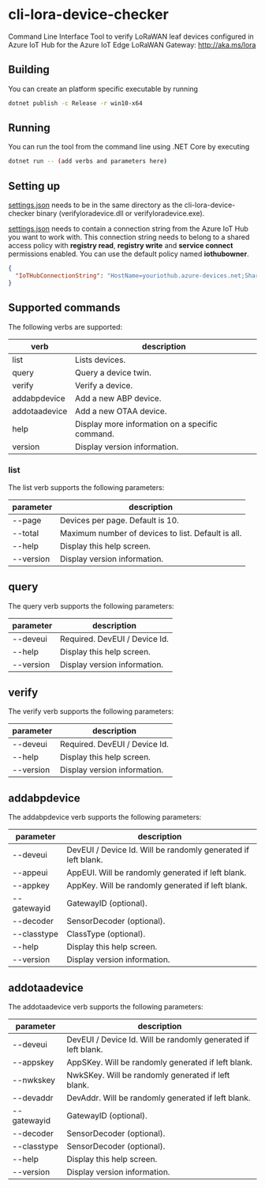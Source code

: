 # cli-lora-device-checker

Command Line Interface Tool to verify LoRaWAN leaf devices configured in Azure IoT Hub for the Azure IoT Edge LoRaWAN Gateway: <http://aka.ms/lora>

## Building

You can create an platform specific executable by running

```bash
dotnet publish -c Release -r win10-x64
```

## Running

You can run the tool from the command line using .NET Core by executing

```bash
dotnet run -- (add verbs and parameters here)
```

## Setting up

[settings.json](/settings.json) needs to be in the same directory as the cli-lora-device-checker binary (verifyloradevice.dll or verifyloradevice.exe).

[settings.json](/settings.json) needs to contain a connection string from the Azure IoT Hub you want to work with. This connection string needs to belong to a shared access policy with **registry read**, **registry write** and **service connect** permissions enabled. You can use the default policy named **iothubowner**.

```json
{
  "IoTHubConnectionString": "HostName=youriothub.azure-devices.net;SharedAccessKeyName=iothubowner;SharedAccessKey=AeVMLayazGTS9QRMJtFGSSNwdhUdYR5VwCjaafc3DL0=",
}
```

## Supported commands

The following verbs are supported:

|verb|description|
|-|-|
|list|Lists devices.|
|query|Query a device twin.|
|verify|Verify a device.|
|addabpdevice|Add a new ABP device.|
|addotaadevice|Add a new OTAA device.|
|help|Display more information on a specific command.|
|version|Display version information.|

### list

The list verb supports the following parameters:

|parameter|description|
|-|-|
|--page|Devices per page. Default is 10.|
|--total|Maximum number of devices to list. Default is all.|
|--help|Display this help screen.|
|--version|Display version information.|

## query

The query verb supports the following parameters:

|parameter|description|
|-|-|
|--deveui|Required. DevEUI / Device Id.|
|--help|Display this help screen.|
|--version|Display version information.|

## verify

The verify verb supports the following parameters:

|parameter|description|
|-|-|
|--deveui|Required. DevEUI / Device Id.|
|--help|Display this help screen.|
|--version|Display version information.|

## addabpdevice

The addabpdevice verb supports the following parameters:

|parameter|description|
|-|-|
|--deveui|DevEUI / Device Id. Will be randomly generated if left blank.|
|--appeui|AppEUI. Will be randomly generated if left blank.|
|--appkey|AppKey. Will be randomly generated if left blank.|
|--gatewayid|GatewayID (optional).|
|--decoder|SensorDecoder (optional).|
|--classtype|ClassType (optional).|
|--help|Display this help screen.|
|--version|Display version information.|

## addotaadevice

The addotaadevice verb supports the following parameters:

|parameter|description|
|-|-|
|--deveui|DevEUI / Device Id. Will be randomly generated if left blank.|
|--appskey|AppSKey. Will be randomly generated if left blank.|
|--nwkskey|NwkSKey. Will be randomly generated if left blank.|
|--devaddr|DevAddr. Will be randomly generated if left blank.|
|--gatewayid|GatewayID (optional).|
|--decoder|SensorDecoder (optional).|
|--classtype|SensorDecoder (optional).|
|--help|Display this help screen.|
|--version|Display version information.|
